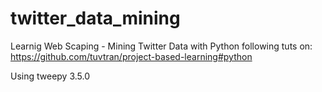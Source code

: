 # twitter_data_mining
Learnig Web Scaping - Mining Twitter Data with Python
following tuts on: https://github.com/tuvtran/project-based-learning#python

Using tweepy 3.5.0
